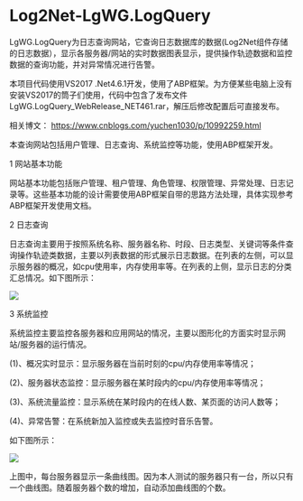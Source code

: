 # Log2Net-LgWG.LogQuery
LgWG.LogQuery为日志查询网站，它查询日志数据库的数据(Log2Net组件存储的日志数据），显示各服务器/网站的实时数据图表显示，提供操作轨迹数据和监控数据的查询功能，并对异常情况进行告警。

本项目代码使用VS2017 .Net4.6.1开发，使用了ABP框架。为方便某些电脑上没有安装VS2017的筒子们使用，代码中包含了发布文件 LgWG.LogQuery_WebRelease_NET461.rar，解压后修改配置后可直接发布。

相关博文： https://www.cnblogs.com/yuchen1030/p/10992259.html

本查询网站包括用户管理、日志查询、系统监控等功能，使用ABP框架开发。

1 网站基本功能

网站基本功能包括账户管理、租户管理、角色管理、权限管理、异常处理、日志记录等。这些基本功能的设计需要使用ABP框架自带的思路方法处理，具体实现参考ABP框架开发使用文档。

2 日志查询

日志查询主要用于按照系统名称、服务器名称、时段、日志类型、关键词等条件查询操作轨迹类数据，主要以列表数据的形式展示日志数据。在列表的左侧，可以显示服务器的概况，如cpu使用率，内存使用率等。在列表的上侧，显示日志的分类汇总情况。如下图所示：

![](https://github.com/yuchen1030/Log2Net-LgWG.LogQuery/blob/master/LgWG.LogQuery.Web/images/DocImg/logTraaceImg.jpg)


3 系统监控

系统监控主要监控各服务器和应用网站的情况，主要以图形化的方面实时显示网站/服务器的运行情况。

(1)、概况实时显示：显示服务器在当前时刻的cpu/内存使用率等情况；

(2)、服务器状态监控：显示服务器在某时段内的cpu/内存使用率等情况；

(3)、系统流量监控：显示系统在某时段内的在线人数、某页面的访问人数等；

(4)、异常告警：在系统新加入监控或失去监控时音乐告警。

如下图所示：

![](https://github.com/yuchen1030/Log2Net-LgWG.LogQuery/blob/master/LgWG.LogQuery.Web/images/DocImg/logMonitorImg.jpg)

上图中，每台服务器显示一条曲线图。因为本人测试的服务器只有一台，所以只有一个曲线图。随着服务器个数的增加，自动添加曲线图的个数。

